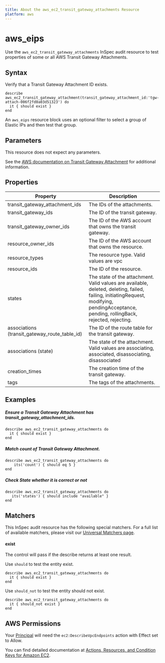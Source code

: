 ```yaml
---
title: About the aws_ec2_transit_gateway_attachments Resource
platform: aws
---
```


# aws\_eips

Use the `aws_ec2_transit_gateway_attachments` InSpec audit resource to test properties of some or all AWS Transit Gateway Attachments.

## Syntax

Verify that a Transit Gateway Attachment ID exists.

    describe aws_ec2_transit_gateway_attachment(transit_gateway_attachment_id:'tgw-attach-006f2fd0a03d51323') do
      it { should exist }
    end

An `aws_eips` resource block uses an optional filter to select a group of Elastic IPs and then test that group.

## Parameters

This resource does not expect any parameters.

See the [AWS documentation on Transit Gateway Attachment](https://docs.aws.amazon.com/AWSCloudFormation/latest/UserGuide/aws-resource-ec2-transitgatewayattachment.html) for additional information.

## Properties

| Property | Description|
| --- | --- |
| transit_gateway_attachment_ids | The IDs of the attachments. |
| transit_gateway_ids | The ID of the transit gateway. |
| transit_gateway_owner_ids | The ID of the AWS account that owns the transit gateway. |
| resource_owner_ids | The ID of the AWS account that owns the resource. |
| resource_types | The resource type. Valid values are vpc | vpn | direct-connect-gateway | peering | connect. |
| resource_ids | The ID of the resource. |
| states | The state of the attachment. Valid values are available, deleted, deleting, failed, failing, initiatingRequest, modifying, pendingAcceptance, pending, rollingBack, rejected, rejecting. |
| associations (transit_gateway_route_table_id) | The ID of the route table for the transit gateway. |
| associations (state) | The state of the attachment. Valid values are associating, associated, disassociating, disassociated | |
| creation_times | The creation time of the transit gateway. |
| tags | The tags of the attachments. |

## Examples

##### Ensure a Transit Gateway Attachment has transit_gateway_attachment_ids.
    describe aws_ec2_transit_gateway_attachments do
      it { should exist }
    end

##### Match count of Transit Gateway Attachment.
    describe aws_ec2_transit_gateway_attachments do
        its('count') { should eq 5 }
    end

##### Check State whether it is correct or not
    describe aws_ec2_transit_gateway_attachments do
       its('states') { should include "available" }
    end

## Matchers

This InSpec audit resource has the following special matchers. For a full list of available matchers, please visit our [Universal Matchers page](https://www.inspec.io/docs/reference/matchers/).

#### exist

The control will pass if the describe returns at least one result.

Use `should` to test the entity exist.

    describe aws_ec2_transit_gateway_attachments do
      it { should exist }
    end


Use `should_not` to test the entity should not exist.

    describe aws_ec2_transit_gateway_attachments do
      it { should_not exist }
    end

## AWS Permissions

Your [Principal](https://docs.aws.amazon.com/IAM/latest/UserGuide/intro-structure.html#intro-structure-principal) will need the `ec2:DescribeVpcEndpoints` action with Effect set to Allow.

You can find detailed documentation at [Actions, Resources, and Condition Keys for Amazon EC2](https://docs.aws.amazon.com/IAM/latest/UserGuide/list_amazonec2.html).
